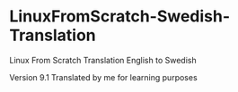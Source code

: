 # LinuxFromScratch-Swedish-Translation
Linux From Scratch Translation English to Swedish

Version 9.1
Translated by me for learning purposes
